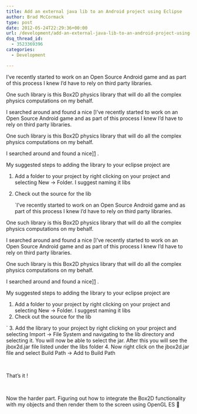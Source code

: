 ```yaml
---
title: Add an external java lib to an Android project using Eclipse
author: Brad McCormack
type: post
date: 2012-05-24T22:29:36+00:00
url: /development/add-an-external-java-lib-to-an-android-project-using-eclipse/
dsq_thread_id:
  - 3523369396
categories:
  - Development

---
```

I&#8217;ve recently started to work on an Open Source Android game and as part of this process I knew I&#8217;d have to rely on third party libraries. </br>

One such library is this Box2D physics library that will do all the complex physics computations on my behalf.

I searched around and found a nice  [I&#8217;ve recently started to work on an Open Source Android game and as part of this process I knew I&#8217;d have to rely on third party libraries. </br>

One such library is this Box2D physics library that will do all the complex physics computations on my behalf.

I searched around and found a nice][1] .

My suggested steps to adding the library to your eclipse project are </br>

  1. Add a folder to your project by right clicking on your project and selecting New -> Folder. I suggest naming it libs 
  2. Check out the source for the lib
                 
     `I&#8217;ve recently started to work on an Open Source Android game and as part of this process I knew I&#8217;d have to rely on third party libraries. </br>

One such library is this Box2D physics library that will do all the complex physics computations on my behalf.

I searched around and found a nice  [I&#8217;ve recently started to work on an Open Source Android game and as part of this process I knew I&#8217;d have to rely on third party libraries. </br>

One such library is this Box2D physics library that will do all the complex physics computations on my behalf.

I searched around and found a nice][1] .

My suggested steps to adding the library to your eclipse project are </br>

  1. Add a folder to your project by right clicking on your project and selecting New -> Folder. I suggest naming it libs 
  2. Check out the source for the lib
                 
` 
  3. Add the library to your project by right clicking on your project and selecting Import -> File System and navigating to the lib directory and selecting it. You will now be able to select the jar. After this you will see the jbox2d.jar file listed under the libs folder 
  4. Now right click on the jbox2d.jar file and select Build Path -> Add to Build Path 

</br>
  
That&#8217;s it !
  
</br>

Now the harder part. Figuring out how to integrate the Box2D functionality with my objects and then render them to the screen using OpenGL ES 🙂

 [1]: http://code.google.com/p/androidbox2d/